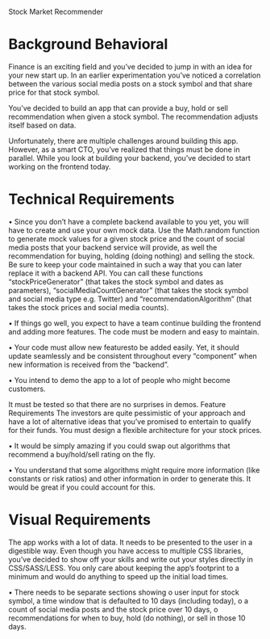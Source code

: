 
Stock Market Recommender 
 
# Background Behavioral 

Finance is an exciting field and you’ve decided to jump in with an idea for your new start up. 
In an earlier experimentation you’ve noticed a correlation between the various social media posts on a stock symbol 
and that share price for that stock symbol. 

You’ve decided to build an app that can provide a buy, hold or sell recommendation when given a stock symbol. 
The recommendation adjusts itself based on data. 

Unfortunately, there are multiple challenges around building this app. However, as a smart CTO, you’ve realized that things 
must be done in parallel. While you look at building your backend, you’ve decided to start working on the frontend today. 

# Technical Requirements 

• Since you don’t have a complete backend available to you yet, you will have to create and use your own mock data. 
Use the Math.random function to generate mock values for a given stock price and the count of social media posts 
that your backend service will provide, as well the recommendation for buying, holding (doing nothing) and selling the stock. 
Be sure to keep your code maintained in such a way that you can later replace it with a backend API. 
You can call these functions “stockPriceGenerator” (that takes the stock symbol and dates as parameters), 
“socialMediaCountGenerator” (that takes the stock symbol and social media type e.g. Twitter) and “recommendationAlgorithm” 
(that takes the stock prices and social media counts).

• If things go well, you expect to have a team continue building the frontend and adding more features. 
The code must be modern and easy to maintain.

• Your code must allow new featuresto be added easily. Yet, it should update seamlessly and be consistent throughout every “component” when new information is received from the “backend”.

• You intend to demo the app to a lot of people who might become customers.

It must be tested so that there are no surprises in demos. Feature Requirements The investors are quite pessimistic of your 
approach and have a lot of alternative ideas that you’ve promised to entertain to qualify for their funds. 
You must design a flexible architecture for your stock prices.

• It would be simply amazing if you could swap out algorithms that recommend a buy/hold/sell rating on the fly.

• You understand that some algorithms might require more information (like constants or risk ratios) and other information 
in order to generate this. It would be great if you could account for this. 

# Visual Requirements 

The app works with a lot of data. It needs to be presented to the user in a digestible way. 
Even though you have access to multiple CSS libraries, you’ve decided to show off your skills and write out your styles 
directly in CSS/SASS/LESS. You only care about keeping the app’s footprint to a minimum and would do anything to speed up 
the initial load times.

• There needs to be separate sections showing  o user input for stock symbol, a time window that 
is defaulted to 10 days (including today),  o a count of social media posts and the stock price over 10 days, o recommendations 
for when to buy, hold (do nothing), or sell in those 10 days.
